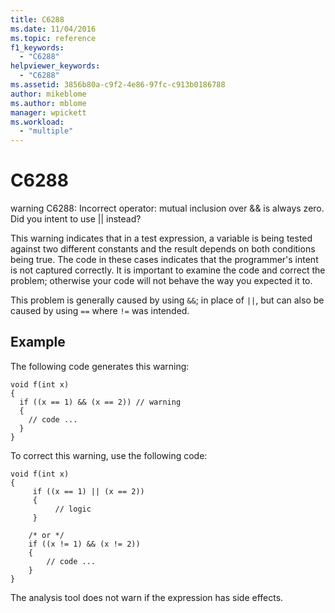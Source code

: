 ```yaml
---
title: C6288
ms.date: 11/04/2016
ms.topic: reference
f1_keywords:
  - "C6288"
helpviewer_keywords:
  - "C6288"
ms.assetid: 3856b80a-c9f2-4e86-97fc-c913b0186788
author: mikeblome
ms.author: mblome
manager: wpickett
ms.workload:
  - "multiple"
---
```

# C6288
warning C6288: Incorrect operator: mutual inclusion over && is always zero. Did you intent to use &#124;&#124; instead?

 This warning indicates that in a test expression, a variable is being tested against two different constants and the result depends on both conditions being true. The code in these cases indicates that the programmer's intent is not captured correctly. It is important to examine the code and correct the problem; otherwise your code will not behave the way you expected it to.

 This problem is generally caused by using `&&`; in place of `||`, but can also be caused by using `==` where `!=` was intended.

## Example
 The following code generates this warning:

```
void f(int x)
{
  if ((x == 1) && (x == 2)) // warning
  {
    // code ...
  }
}
```

 To correct this warning, use the following code:

```
void f(int x)
{
     if ((x == 1) || (x == 2))
     {
          // logic
     }

    /* or */
    if ((x != 1) && (x != 2))
    {
        // code ...
    }
}
```

 The analysis tool does not warn if the expression has side effects.